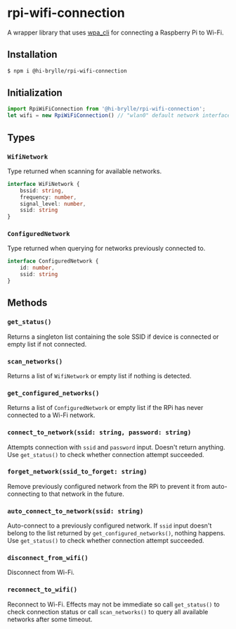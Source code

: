 # rpi-wifi-connection

A wrapper library that uses [wpa_cli](https://linux.die.net/man/8/wpa_cli) for connecting a Raspberry Pi to Wi-Fi.

## Installation

```sh
$ npm i @hi-brylle/rpi-wifi-connection
```

## Initialization

```ts
import RpiWiFiConnection from '@hi-brylle/rpi-wifi-connection';
let wifi = new RpiWiFiConnection() // "wlan0" default network interface
```

## Types

### `WifiNetwork`
Type returned when scanning for available networks.
```ts
interface WiFiNetwork {
    bssid: string,
    frequency: number,
    signal_level: number,
    ssid: string
}
```

### `ConfiguredNetwork`
Type returned when querying for networks previously connected to.
```ts
interface ConfiguredNetwork {
    id: number,
    ssid: string
}
```


## Methods

### `get_status()`
Returns a singleton list containing the sole SSID if device is connected or empty list if not connected.

### `scan_networks()`
Returns a list of `WifiNetwork` or empty list if nothing is detected.

### `get_configured_networks()`
Returns a list of `ConfiguredNetwork` or empty list if the RPi has never
connected to a Wi-Fi network.

### `connect_to_network(ssid: string, password: string)`
Attempts connection with `ssid` and `password` input. Doesn't return anything. Use `get_status()` to check whether connection attempt succeeded.

### `forget_network(ssid_to_forget: string)`
Remove previously configured network from the RPi to prevent it from auto-connecting to that network in the future.

### `auto_connect_to_network(ssid: string)`
Auto-connect to a previously configured network. If `ssid` input doesn't
belong to the list returned by `get_configured_networks()`, nothing happens. 
Use `get_status()` to check whether connection attempt succeeded.

### `disconnect_from_wifi()`
Disconnect from Wi-Fi.

### `reconnect_to_wifi()`
Reconnect to Wi-Fi. Effects may not be immediate
so call `get_status()` to check connection status or
call `scan_networks()` to query all available networks
after some timeout.